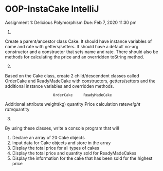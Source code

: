# OOP-InstaCake IntelliJ

Assignment 1: Delicious Polymorphism					Due: Feb 7, 2020 11:30 pm

1.
Create a parent/ancestor class Cake.
It should have instance variables of name and rate with getters/setters.
It should have a default no-arg constructor and a constructor that sets name and rate.
There should also be methods for calculating the price and an overridden toString method.

 2.
Based on the Cake class, create 2 child/descendent classes called OrderCake and ReadyMadeCake with constructors, getters/setters and the additional instance variables and overridden methods.

	                      OrderCake	    ReadyMadeCake
Additional attribute	  weight(kg)	  quantity
Price calculation	      rate*weight	  rate*quantity

3.
By using these classes, write a console program that will
1)	Declare an array of 20 Cake objects
2)	Input data for Cake objects and store in the array
3)	Display the total price for all types of cakes
4)	Display the total price and quantity sold for ReadyMadeCakes
5)	Display the information for the cake that has been sold for the highest price
